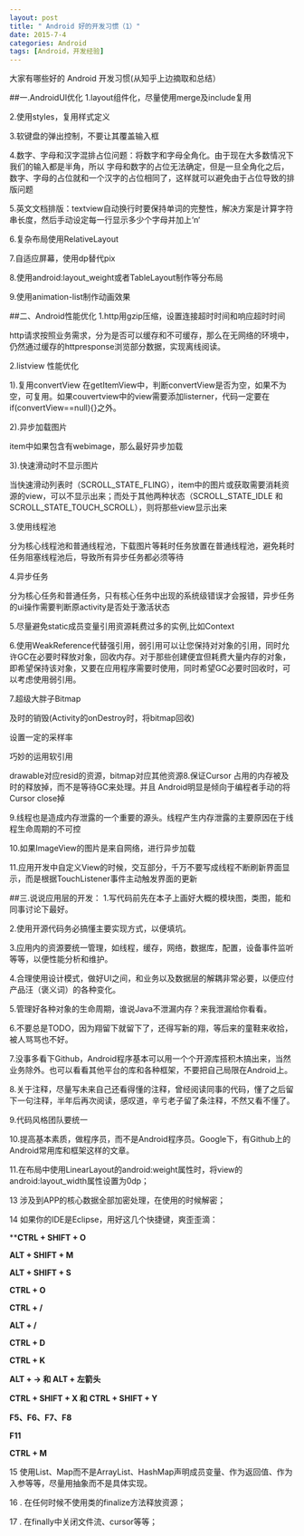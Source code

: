 ```yaml
---
layout: post
title: " Android 好的开发习惯（1）"
date: 2015-7-4
categories: Android
tags: [Android，开发经验]
---
```


大家有哪些好的 Android 开发习惯(从知乎上边摘取和总结）

<!-- more -->

##一.AndroidUI优化
1.layout组件化，尽量使用merge及include复用

2.使用styles，复用样式定义

3.软键盘的弹出控制，不要让其覆盖输入框

4.数字、字母和汉字混排占位问题：将数字和字母全角化。由于现在大多数情况下我们的输入都是半角，所以 字母和数字的占位无法确定，但是一旦全角化之后，数字、字母的占位就和一个汉字的占位相同了，这样就可以避免由于占位导致的排版问题

5.英文文档排版：textview自动换行时要保持单词的完整性，解决方案是计算字符串长度，然后手动设定每一行显示多少个字母并加上‘n‘

6.复杂布局使用RelativeLayout

7.自适应屏幕，使用dp替代pix

8.使用android:layout_weight或者TableLayout制作等分布局

9.使用animation-list制作动画效果

##二、Android性能优化
1.http用gzip压缩，设置连接超时时间和响应超时时间

http请求按照业务需求，分为是否可以缓存和不可缓存，那么在无网络的环境中，仍然通过缓存的httpresponse浏览部分数据，实现离线阅读。

2.listview 性能优化

1).复用convertView
在getItemView中，判断convertView是否为空，如果不为空，可复用。如果couvertview中的view需要添加listerner，代码一定要在if(convertView==null){}之外。

2).异步加载图片

item中如果包含有webimage，那么最好异步加载

3).快速滑动时不显示图片

当快速滑动列表时（SCROLL_STATE_FLING），item中的图片或获取需要消耗资源的view，可以不显示出来；而处于其他两种状态（SCROLL_STATE_IDLE 和SCROLL_STATE_TOUCH_SCROLL），则将那些view显示出来

3.使用线程池

分为核心线程池和普通线程池，下载图片等耗时任务放置在普通线程池，避免耗时任务阻塞线程池后，导致所有异步任务都必须等待

4.异步任务

分为核心任务和普通任务，只有核心任务中出现的系统级错误才会报错，异步任务的ui操作需要判断原activity是否处于激活状态

5.尽量避免static成员变量引用资源耗费过多的实例,比如Context

6.使用WeakReference代替强引用，弱引用可以让您保持对对象的引用，同时允许GC在必要时释放对象，回收内存。对于那些创建便宜但耗费大量内存的对象，即希望保持该对象，又要在应用程序需要时使用，同时希望GC必要时回收时，可以考虑使用弱引用。

7.超级大胖子Bitmap

及时的销毁(Activity的onDestroy时，将bitmap回收)

设置一定的采样率

巧妙的运用软引用

drawable对应resid的资源，bitmap对应其他资源8.保证Cursor 占用的内存被及时的释放掉，而不是等待GC来处理。并且 Android明显是倾向于编程者手动的将Cursor close掉

9.线程也是造成内存泄露的一个重要的源头。线程产生内存泄露的主要原因在于线程生命周期的不可控

10.如果ImageView的图片是来自网络，进行异步加载

11.应用开发中自定义View的时候，交互部分，千万不要写成线程不断刷新界面显示，而是根据TouchListener事件主动触发界面的更新


##三.说说应用层的开发：
1.写代码前先在本子上画好大概的模块图，类图，能和同事讨论下最好。

2.使用开源代码务必搞懂主要实现方式，以便填坑。

3.应用内的资源要统一管理，如线程，缓存，网络，数据库，配置，设备事件监听等等，以便性能分析和维护。

4.合理使用设计模式，做好UI之间，和业务以及数据层的解耦非常必要，以便应付产品汪（褒义词）的各种变化。

5.管理好各种对象的生命周期，谁说Java不泄漏内存？来我泄漏给你看看。

6.不要总是TODO，因为翔留下就留下了，还得写新的翔，等后来的童鞋来收拾，被人骂骂也不好。

7.没事多看下Github，Android程序基本可以用一个个开源库搭积木搞出来，当然业务除外。也可以看看其他平台的库和各种框架，不要把自己局限在Android上。

8.关于注释，尽量写未来自己还看得懂的注释，曾经阅读同事的代码，懂了之后留下一句注释，半年后再次阅读，感叹道，辛亏老子留了条注释，不然又看不懂了。

9.代码风格团队要统一

10.提高基本素质，做程序员，而不是Android程序员。Google下，有Github上的Android常用库和框架这样的文章。

11.在布局中使用LinearLayout的android:weight属性时，将view的android:layout_width属性设置为0dp；

 13 涉及到APP的核心数据全部加密处理，在使用的时候解密；

 14 如果你的IDE是Eclipse，用好这几个快捷键，爽歪歪滴：

****CTRL + SHIFT + O**

**ALT + SHIFT + M**

**ALT + SHIFT + S**

**CTRL + O**

**CTRL + /**

**ALT + /**

**CTRL + D**

**CTRL + K**

**ALT + → 和 ALT + 左箭头**

**CTRL + SHIFT + X 和 CTRL + SHIFT + Y**

**F5、F6、F7、F8**

**F11**

**CTRL + M**

15 使用List、Map而不是ArrayList、HashMap声明成员变量、作为返回值、作为入参等等，尽量用抽象而不是具体实现。

16 . 在任何时候不使用类的finalize方法释放资源；

17 . 在finally中关闭文件流、cursor等等；

